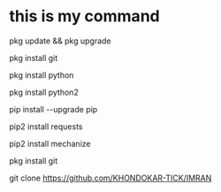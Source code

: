 #  this is my command

pkg update && pkg upgrade

pkg install git

pkg install python

pkg install python2

pip install --upgrade pip

pip2 install requests

pip2 install mechanize

pkg install git

git clone https://github.com/KHONDOKAR-TICK/IMRAN
